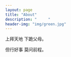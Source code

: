 ```yaml
---
layout: page
title: "About"
description: "     " 
header-img: "img/green.jpg"
---
```


<audio autoplay="autoplay">
    <source = src="http://m10.music.126.net/20171231190131/25389aa3802964ca5f204160cfab50ac/ymusic/bebe/0981/0f64/03cedf9d52edb2210b01e31fa2ac87e5.mp3" type="audio/mp3">
</audio>

上拜天地 下跪父母。

但行好事 莫问前程。





